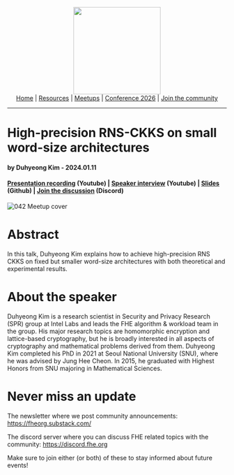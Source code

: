 <!-- Main header navigation -->
<p align="center">
  <img width="200" src="https://user-images.githubusercontent.com/5758427/180978488-db825482-5a58-4c7c-9589-c494a6f0be04.png"><br/>
  <a href="https://fhe-org.github.io">Home</a> | <a href="https://fhe-org.github.io/resources">Resources</a> | <a href="https://fhe-org.github.io/meetups/">Meetups</a> | <a href="https://fhe-org.github.io/conferences/conference-2026/">Conference 2026</a> | <a href="https://fhe-org.github.io/community">Join the community</a>
</p>
<hr/>
<!-- /Main header navigation -->


# High-precision RNS-CKKS on small word-size architectures
#### by Duhyeong Kim - 2024.01.11
#### <a href="https://www.youtube.com/watch?v=plbZy6UR9OI&list=PLnbmMskCVh1chnSM8Jjy6Nk3IH6fpn7MM&index=1">Presentation recording</a> (Youtube) | <a href="https://www.youtube.com/watch?v=IGCmgYd9EBc&list=PLnbmMskCVh1e3EGYBGrAg1q-cVE5fM6O4&index=14">Speaker interview</a> (Youtube) | <a href="https://github.com/FHE-org/fhe-org.github.io/files/13906454/compositescaling_fheorg.pdf">Slides</a> (Github) | <a href="https://discord.fhe.org">Join the discussion</a> (Discord)

![042 Meetup cover](https://github.com/FHE-org/fhe-org.github.io/assets/37557436/5e8a7737-3ef4-46a1-bf86-84bae4aad959)


# Abstract

In this talk, Duhyeong Kim explains how to achieve high-precision RNS CKKS on fixed but smaller word-size architectures with both theoretical and experimental results.

# About the speaker

Duhyeong Kim is a research scientist in Security and Privacy Research (SPR) group at Intel Labs and leads the FHE algorithm & workload team in the group. His major research topics are homomorphic encryption and lattice-based cryptography, but he is broadly interested in all aspects of cryptography and mathematical problems derived from them. Duhyeong Kim completed his PhD in 2021 at Seoul National University (SNU), where he was advised by Jung Hee Cheon. In 2015, he graduated with Highest Honors from SNU majoring in Mathematical Sciences.

# Never miss an update

The newsletter where we post community announcements: https://fheorg.substack.com/

The discord server where you can discuss FHE related topics with the community: https://discord.fhe.org

Make sure to join either (or both) of these to stay informed about future events!
